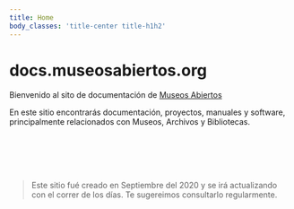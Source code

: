 ```yaml
---
title: Home
body_classes: 'title-center title-h1h2'
---
```


# docs.museosabiertos.org

Bienvenido al sito de documentación de [Museos Abiertos](https://museosabiertos.org)

En este sitio encontrarás documentación, proyectos, manuales y software, principalmente relacionados con Museos, Archivos y Bibliotecas.

<br/><br/><br/><br/>


> Este sitio fué creado en Septiembre del 2020 y se irá actualizando con el correr de los días. Te sugereimos consultarlo regularmente.
